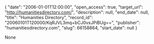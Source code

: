 {
  "date": "2006-01-01T12:00:00", 
  "open_access": true, 
  "target_url": "http://humanitiesdirectory.com/", 
  "description": null, 
  "end_date": null, 
  "title": "Humanities Directory", 
  "record_id": "20060101T120000/KqRJVL3mq+bCJ0vxJPiBUg==", 
  "publisher": "humanitiesdirectory.com", 
  "slug": 66158864, 
  "start_date": null
}

None
